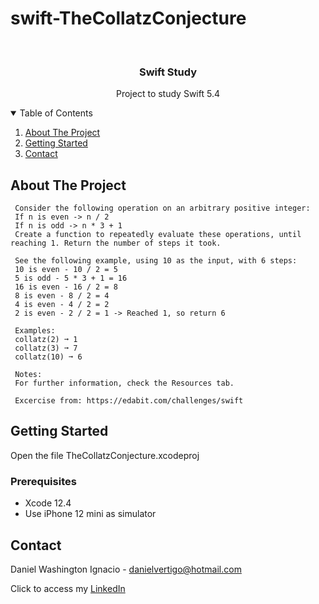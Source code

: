 # swift-TheCollatzConjecture

<!-- PROJECT LOGO -->
<br />
<p align="center">

  <h3 align="center">Swift Study</h3>
  <p align="center">
    Project to study Swift 5.4
  </p>
</p>



<!-- TABLE OF CONTENTS -->
<details open="open">
  <summary>Table of Contents</summary>
  <ol>
    <li>
      <a href="#about-the-project">About The Project</a>
    </li>
    <li>
      <a href="#getting-started">Getting Started</a>
    </li>
    <li><a href="#contact">Contact</a></li>
  </ol>
</details>



<!-- ABOUT THE PROJECT -->
## About The Project
 
  
     Consider the following operation on an arbitrary positive integer:
     If n is even -> n / 2
     If n is odd -> n * 3 + 1
     Create a function to repeatedly evaluate these operations, until reaching 1. Return the number of steps it took.
     
     See the following example, using 10 as the input, with 6 steps:
     10 is even - 10 / 2 = 5
     5 is odd - 5 * 3 + 1 = 16
     16 is even - 16 / 2 = 8
     8 is even - 8 / 2 = 4
     4 is even - 4 / 2 = 2
     2 is even - 2 / 2 = 1 -> Reached 1, so return 6
     
     Examples:
     collatz(2) ➞ 1
     collatz(3) ➞ 7
     collatz(10) ➞ 6
     
     Notes:
     For further information, check the Resources tab.

     Excercise from: https://edabit.com/challenges/swift


<!-- GETTING STARTED -->
## Getting Started

Open the file TheCollatzConjecture.xcodeproj 

### Prerequisites

* Xcode 12.4
* Use iPhone 12 mini as simulator 

<!-- CONTACT -->
## Contact

Daniel Washington Ignacio - danielvertigo@hotmail.com

Click to access my [LinkedIn](https://www.linkedin.com/in/daniel-washington-ignacio-ab439b164/)
